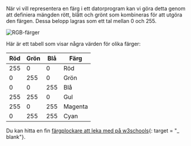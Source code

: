 När vi vill representera en färg i ett datorprogram kan vi göra detta genom att definiera mängden rött, blått och grönt som kombineras för att utgöra den färgen. Dessa belopp lagras som ett tal mellan 0 och 255.

![RGB-färger](images/RGB.gif)

Här är ett tabell som visar några värden för olika färger:

| Röd | Grön | Blå | Färg    |
| --- | ---- | --- | ------- |
| 255 | 0    | 0   | Röd     |
| 0   | 255  | 0   | Grön    |
| 0   | 0    | 255 | Blå     |
| 255 | 255  | 0   | Gul     |
| 255 | 0    | 255 | Magenta |
| 0   | 255  | 255 | Cyan    |

Du kan hitta en fin [färgplockare att leka med på w3schools](https://www.w3schools.com/colors/colors_rgb.asp){: target = "_ blank"}.
